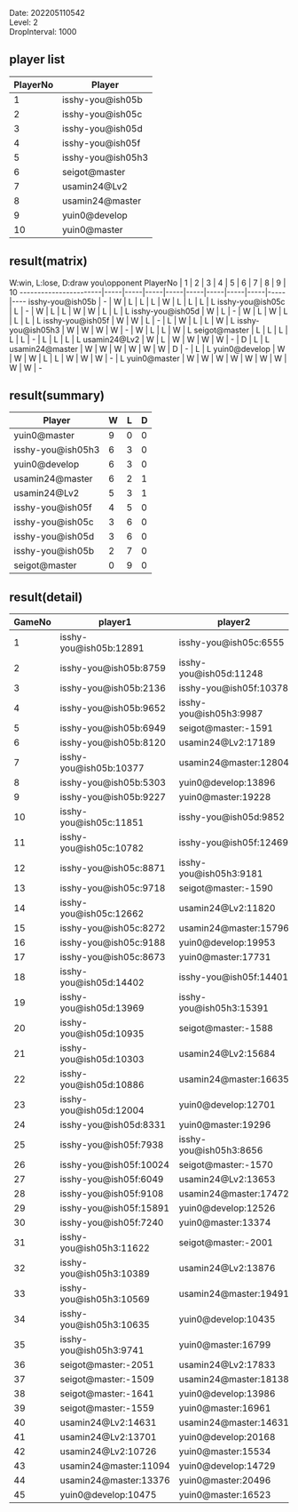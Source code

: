 Date: 202205110542  
Level: 2  
DropInterval: 1000  
## player list
PlayerNo  |  Player
----------|-------------------
1         |  isshy-you@ish05b
2         |  isshy-you@ish05c
3         |  isshy-you@ish05d
4         |  isshy-you@ish05f
5         |  isshy-you@ish05h3
6         |  seigot@master
7         |  usamin24@Lv2
8         |  usamin24@master
9         |  yuin0@develop
10        |  yuin0@master
## result(matrix)
W:win, L:lose, D:draw
you\opponent PlayerNo  |  1  |  2  |  3  |  4  |  5  |  6  |  7  |  8  |  9  |  10
-----------------------|-----|-----|-----|-----|-----|-----|-----|-----|-----|----
isshy-you@ish05b       |  -  |  W  |  L  |  L  |  L  |  W  |  L  |  L  |  L  |  L
isshy-you@ish05c       |  L  |  -  |  W  |  L  |  L  |  W  |  W  |  L  |  L  |  L
isshy-you@ish05d       |  W  |  L  |  -  |  W  |  L  |  W  |  L  |  L  |  L  |  L
isshy-you@ish05f       |  W  |  W  |  L  |  -  |  L  |  W  |  L  |  L  |  W  |  L
isshy-you@ish05h3      |  W  |  W  |  W  |  W  |  -  |  W  |  L  |  L  |  W  |  L
seigot@master          |  L  |  L  |  L  |  L  |  L  |  -  |  L  |  L  |  L  |  L
usamin24@Lv2           |  W  |  L  |  W  |  W  |  W  |  W  |  -  |  D  |  L  |  L
usamin24@master        |  W  |  W  |  W  |  W  |  W  |  W  |  D  |  -  |  L  |  L
yuin0@develop          |  W  |  W  |  W  |  L  |  L  |  W  |  W  |  W  |  -  |  L
yuin0@master           |  W  |  W  |  W  |  W  |  W  |  W  |  W  |  W  |  W  |  -
## result(summary)
Player             |  W  |  L  |  D
-------------------|-----|-----|---
yuin0@master       |  9  |  0  |  0
isshy-you@ish05h3  |  6  |  3  |  0
yuin0@develop      |  6  |  3  |  0
usamin24@master    |  6  |  2  |  1
usamin24@Lv2       |  5  |  3  |  1
isshy-you@ish05f   |  4  |  5  |  0
isshy-you@ish05c   |  3  |  6  |  0
isshy-you@ish05d   |  3  |  6  |  0
isshy-you@ish05b   |  2  |  7  |  0
seigot@master      |  0  |  9  |  0
## result(detail)
GameNo  |  player1                  |  player2
--------|---------------------------|-------------------------
1       |  isshy-you@ish05b:12891   |  isshy-you@ish05c:6555
2       |  isshy-you@ish05b:8759    |  isshy-you@ish05d:11248
3       |  isshy-you@ish05b:2136    |  isshy-you@ish05f:10378
4       |  isshy-you@ish05b:9652    |  isshy-you@ish05h3:9987
5       |  isshy-you@ish05b:6949    |  seigot@master:-1591
6       |  isshy-you@ish05b:8120    |  usamin24@Lv2:17189
7       |  isshy-you@ish05b:10377   |  usamin24@master:12804
8       |  isshy-you@ish05b:5303    |  yuin0@develop:13896
9       |  isshy-you@ish05b:9227    |  yuin0@master:19228
10      |  isshy-you@ish05c:11851   |  isshy-you@ish05d:9852
11      |  isshy-you@ish05c:10782   |  isshy-you@ish05f:12469
12      |  isshy-you@ish05c:8871    |  isshy-you@ish05h3:9181
13      |  isshy-you@ish05c:9718    |  seigot@master:-1590
14      |  isshy-you@ish05c:12662   |  usamin24@Lv2:11820
15      |  isshy-you@ish05c:8272    |  usamin24@master:15796
16      |  isshy-you@ish05c:9188    |  yuin0@develop:19953
17      |  isshy-you@ish05c:8673    |  yuin0@master:17731
18      |  isshy-you@ish05d:14402   |  isshy-you@ish05f:14401
19      |  isshy-you@ish05d:13969   |  isshy-you@ish05h3:15391
20      |  isshy-you@ish05d:10935   |  seigot@master:-1588
21      |  isshy-you@ish05d:10303   |  usamin24@Lv2:15684
22      |  isshy-you@ish05d:10886   |  usamin24@master:16635
23      |  isshy-you@ish05d:12004   |  yuin0@develop:12701
24      |  isshy-you@ish05d:8331    |  yuin0@master:19296
25      |  isshy-you@ish05f:7938    |  isshy-you@ish05h3:8656
26      |  isshy-you@ish05f:10024   |  seigot@master:-1570
27      |  isshy-you@ish05f:6049    |  usamin24@Lv2:13653
28      |  isshy-you@ish05f:9108    |  usamin24@master:17472
29      |  isshy-you@ish05f:15891   |  yuin0@develop:12526
30      |  isshy-you@ish05f:7240    |  yuin0@master:13374
31      |  isshy-you@ish05h3:11622  |  seigot@master:-2001
32      |  isshy-you@ish05h3:10389  |  usamin24@Lv2:13876
33      |  isshy-you@ish05h3:10569  |  usamin24@master:19491
34      |  isshy-you@ish05h3:10635  |  yuin0@develop:10435
35      |  isshy-you@ish05h3:9741   |  yuin0@master:16799
36      |  seigot@master:-2051      |  usamin24@Lv2:17833
37      |  seigot@master:-1509      |  usamin24@master:18138
38      |  seigot@master:-1641      |  yuin0@develop:13986
39      |  seigot@master:-1559      |  yuin0@master:16961
40      |  usamin24@Lv2:14631       |  usamin24@master:14631
41      |  usamin24@Lv2:13701       |  yuin0@develop:20168
42      |  usamin24@Lv2:10726       |  yuin0@master:15534
43      |  usamin24@master:11094    |  yuin0@develop:14729
44      |  usamin24@master:13376    |  yuin0@master:20496
45      |  yuin0@develop:10475      |  yuin0@master:16523
